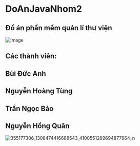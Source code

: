 # DoAnJavaNhom2
## Đồ án phần mềm quản lí thư viện

![image](https://github.com/CT070303DAnh/DoAnJavaNhom2/assets/134196542/a1aa4337-e106-4ef6-87b9-30d5a50d3606)


## Các thành viên:
## Bùi Đức Anh
## Nguyễn Hoàng Tùng 
## Trần Ngọc Bảo
## Nguyễn Hồng Quân 
![355177306_1308474416688543_4100551289694877964_n](https://github.com/CT070303DAnh/DoAnJavaNhom2/assets/134196542/7080334f-e089-4a14-b959-f89c1296c11b)
